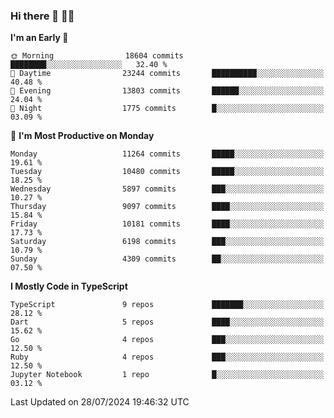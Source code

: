 ### Hi there 👋 🧑‍💻



<!--START_SECTION:waka-->
**I'm an Early 🐤** 

```text
🌞 Morning                18604 commits       ████████░░░░░░░░░░░░░░░░░   32.40 % 
🌆 Daytime                23244 commits       ██████████░░░░░░░░░░░░░░░   40.48 % 
🌃 Evening                13803 commits       ██████░░░░░░░░░░░░░░░░░░░   24.04 % 
🌙 Night                  1775 commits        █░░░░░░░░░░░░░░░░░░░░░░░░   03.09 % 
```
📅 **I'm Most Productive on Monday** 

```text
Monday                   11264 commits       █████░░░░░░░░░░░░░░░░░░░░   19.61 % 
Tuesday                  10480 commits       █████░░░░░░░░░░░░░░░░░░░░   18.25 % 
Wednesday                5897 commits        ███░░░░░░░░░░░░░░░░░░░░░░   10.27 % 
Thursday                 9097 commits        ████░░░░░░░░░░░░░░░░░░░░░   15.84 % 
Friday                   10181 commits       ████░░░░░░░░░░░░░░░░░░░░░   17.73 % 
Saturday                 6198 commits        ███░░░░░░░░░░░░░░░░░░░░░░   10.79 % 
Sunday                   4309 commits        ██░░░░░░░░░░░░░░░░░░░░░░░   07.50 % 
```


**I Mostly Code in TypeScript** 

```text
TypeScript               9 repos             ███████░░░░░░░░░░░░░░░░░░   28.12 % 
Dart                     5 repos             ████░░░░░░░░░░░░░░░░░░░░░   15.62 % 
Go                       4 repos             ███░░░░░░░░░░░░░░░░░░░░░░   12.50 % 
Ruby                     4 repos             ███░░░░░░░░░░░░░░░░░░░░░░   12.50 % 
Jupyter Notebook         1 repo              █░░░░░░░░░░░░░░░░░░░░░░░░   03.12 % 
```




 Last Updated on 28/07/2024 19:46:32 UTC
<!--END_SECTION:waka-->


